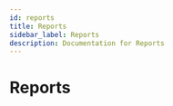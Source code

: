 ```yaml
---
id: reports
title: Reports
sidebar_label: Reports
description: Documentation for Reports
---
```


# Reports
